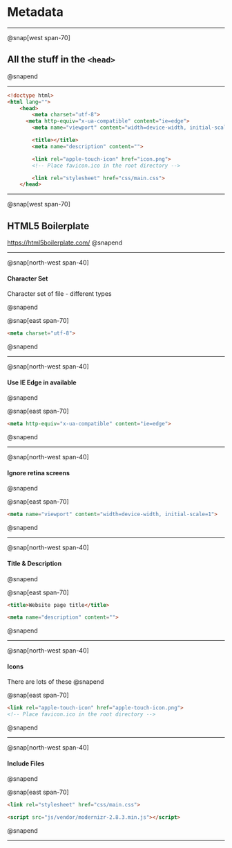 # Metadata

---

@snap[west span-70]
## All the stuff in the `<head>`
@snapend


---
```html
<!doctype html>
<html lang="">
	<head>
		<meta charset="utf-8">
	  <meta http-equiv="x-ua-compatible" content="ie=edge">
		<meta name="viewport" content="width=device-width, initial-scale=1">

		<title></title>
		<meta name="description" content="">

		<link rel="apple-touch-icon" href="icon.png">
		<!-- Place favicon.ico in the root directory -->

		<link rel="stylesheet" href="css/main.css">
	</head>
```
---

@snap[west span-70]
## HTML5 Boilerplate

https://html5boilerplate.com/
@snapend

---

@snap[north-west span-40]
#### Character Set

Character set of file - different types

@snapend

@snap[east span-70]
```html
<meta charset="utf-8">
```
@snapend

---

@snap[north-west span-40]
#### Use IE Edge in available

@snapend

@snap[east span-70]
```html
<meta http-equiv="x-ua-compatible" content="ie=edge">
```
@snapend

---

@snap[north-west span-40]
#### Ignore retina screens

@snapend

@snap[east span-70]
```html
<meta name="viewport" content="width=device-width, initial-scale=1">
```
@snapend

---

@snap[north-west span-40]
#### Title & Description

@snapend

@snap[east span-70]
```html
<title>Website page title</title>

<meta name="description" content="">
```
@snapend


---

@snap[north-west span-40]
#### Icons

There are lots of these
@snapend

@snap[east span-70]
```html
<link rel="apple-touch-icon" href="apple-touch-icon.png">
<!-- Place favicon.ico in the root directory -->
```
@snapend

---

@snap[north-west span-40]
#### Include Files

@snapend

@snap[east span-70]
```html
<link rel="stylesheet" href="css/main.css">

<script src="js/vendor/modernizr-2.8.3.min.js"></script>
```
@snapend

---



